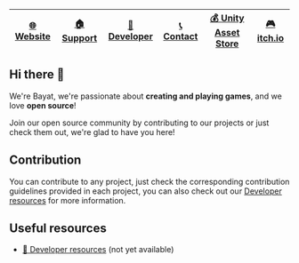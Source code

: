| [🌐 Website](https://bayat.io) | [🏠 Support](https://support.bayat.io) | [📕 Developer](https://developer.bayat.io) | [📞 Contact](https://bayat.io/contact) | [💰 Unity Asset Store](https://assetstore.unity.com/publishers/26641) | [🎮 itch.io](https://bayat.itch.io) |
|-------------------------------|---------------------------------------|-------------------------------------------|---------------------------------------|----------------------------------------------------------------------|------------------------------------|

## Hi there 👋

We're Bayat, we're passionate about **creating and playing games**, and we love **open source**!

Join our open source community by contributing to our projects or just check them out, we're glad to have you here!

## Contribution

You can contribute to any project, just check the corresponding contribution guidelines provided in each project, you can also check out our [Developer resources](https://developer.bayat.io) for more information.

## Useful resources

- [📕 Developer resources](https://developer.bayat.io) (not yet available)
